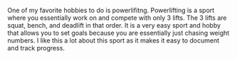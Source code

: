 One of my favorite hobbies to do is powerlifitng. Powerlifting is a sport where you essentially work on and compete with only 3 lifts. The 3 lifts are squat, bench, and deadlift in that order. It is a very easy sport and hobby that allows you to set goals because you are essentially just chasing weight numbers. I like this a lot about this sport as it makes it easy to document and track progress.
